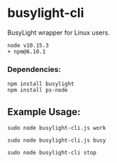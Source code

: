 # busylight-cli
BusyLight wrapper for Linux users.

```
node v10.15.3
+ npm@6.10.1
```

### Dependencies: 
```
npm install busylight
npm install ps-node
```


## Example Usage:

```
sudo node busylight-cli.js work
```

```
sudo node busylight-cli.js busy
```

```
sudo node busylight-cli stop
```


